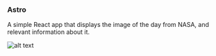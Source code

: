 ### Astro

A simple React app that displays the image of the day from NASA, and relevant information about it.

![alt text](image.png)